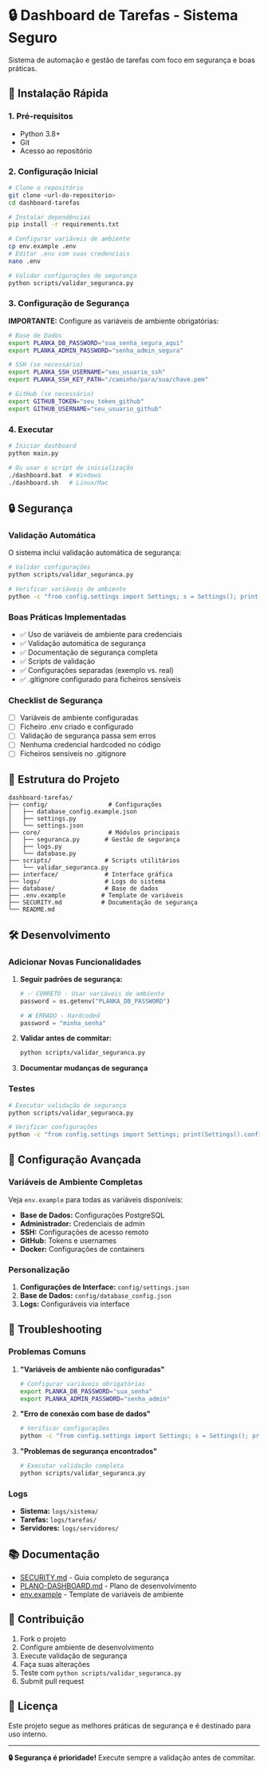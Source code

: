 # 🔒 Dashboard de Tarefas - Sistema Seguro

Sistema de automação e gestão de tarefas com foco em segurança e boas práticas.

## 🚀 Instalação Rápida

### 1. Pré-requisitos

- Python 3.8+
- Git
- Acesso ao repositório

### 2. Configuração Inicial

```bash
# Clone o repositório
git clone <url-do-repositorio>
cd dashboard-tarefas

# Instalar dependências
pip install -r requirements.txt

# Configurar variáveis de ambiente
cp env.example .env
# Editar .env com suas credenciais
nano .env

# Validar configurações de segurança
python scripts/validar_seguranca.py
```

### 3. Configuração de Segurança

**IMPORTANTE:** Configure as variáveis de ambiente obrigatórias:

```bash
# Base de Dados
export PLANKA_DB_PASSWORD="sua_senha_segura_aqui"
export PLANKA_ADMIN_PASSWORD="senha_admin_segura"

# SSH (se necessário)
export PLANKA_SSH_USERNAME="seu_usuario_ssh"
export PLANKA_SSH_KEY_PATH="/caminho/para/sua/chave.pem"

# GitHub (se necessário)
export GITHUB_TOKEN="seu_token_github"
export GITHUB_USERNAME="seu_usuario_github"
```

### 4. Executar

```bash
# Iniciar dashboard
python main.py

# Ou usar o script de inicialização
./dashboard.bat  # Windows
./dashboard.sh   # Linux/Mac
```

## 🔒 Segurança

### Validação Automática

O sistema inclui validação automática de segurança:

```bash
# Validar configurações
python scripts/validar_seguranca.py

# Verificar variáveis de ambiente
python -c "from config.settings import Settings; s = Settings(); print(s.validar_configuracoes_seguranca())"
```

### Boas Práticas Implementadas

- ✅ Uso de variáveis de ambiente para credenciais
- ✅ Validação automática de segurança
- ✅ Documentação de segurança completa
- ✅ Scripts de validação
- ✅ Configurações separadas (exemplo vs. real)
- ✅ .gitignore configurado para ficheiros sensíveis

### Checklist de Segurança

- [ ] Variáveis de ambiente configuradas
- [ ] Ficheiro .env criado e configurado
- [ ] Validação de segurança passa sem erros
- [ ] Nenhuma credencial hardcoded no código
- [ ] Ficheiros sensíveis no .gitignore

## 📁 Estrutura do Projeto

```
dashboard-tarefas/
├── config/                 # Configurações
│   ├── database_config.example.json
│   ├── settings.py
│   └── settings.json
├── core/                   # Módulos principais
│   ├── seguranca.py       # Gestão de segurança
│   ├── logs.py
│   └── database.py
├── scripts/               # Scripts utilitários
│   └── validar_seguranca.py
├── interface/             # Interface gráfica
├── logs/                  # Logs do sistema
├── database/              # Base de dados
├── .env.example          # Template de variáveis
├── SECURITY.md           # Documentação de segurança
└── README.md
```

## 🛠️ Desenvolvimento

### Adicionar Novas Funcionalidades

1. **Seguir padrões de segurança:**
   ```python
   # ✅ CORRETO - Usar variáveis de ambiente
   password = os.getenv("PLANKA_DB_PASSWORD")
   
   # ❌ ERRADO - Hardcoded
   password = "minha_senha"
   ```

2. **Validar antes de commitar:**
   ```bash
   python scripts/validar_seguranca.py
   ```

3. **Documentar mudanças de segurança**

### Testes

```bash
# Executar validação de segurança
python scripts/validar_seguranca.py

# Verificar configurações
python -c "from config.settings import Settings; print(Settings().config)"
```

## 🔧 Configuração Avançada

### Variáveis de Ambiente Completas

Veja `env.example` para todas as variáveis disponíveis:

- **Base de Dados:** Configurações PostgreSQL
- **Administrador:** Credenciais de admin
- **SSH:** Configurações de acesso remoto
- **GitHub:** Tokens e usernames
- **Docker:** Configurações de containers

### Personalização

1. **Configurações de Interface:** `config/settings.json`
2. **Base de Dados:** `config/database_config.json`
3. **Logs:** Configuráveis via interface

## 🚨 Troubleshooting

### Problemas Comuns

1. **"Variáveis de ambiente não configuradas"**
   ```bash
   # Configurar variáveis obrigatórias
   export PLANKA_DB_PASSWORD="sua_senha"
   export PLANKA_ADMIN_PASSWORD="senha_admin"
   ```

2. **"Erro de conexão com base de dados"**
   ```bash
   # Verificar configurações
   python -c "from config.settings import Settings; s = Settings(); print(s.obter_seguranca('database'))"
   ```

3. **"Problemas de segurança encontrados"**
   ```bash
   # Executar validação completa
   python scripts/validar_seguranca.py
   ```

### Logs

- **Sistema:** `logs/sistema/`
- **Tarefas:** `logs/tarefas/`
- **Servidores:** `logs/servidores/`

## 📚 Documentação

- [SECURITY.md](SECURITY.md) - Guia completo de segurança
- [PLANO-DASHBOARD.md](PLANO-DASHBOARD.md) - Plano de desenvolvimento
- [env.example](env.example) - Template de variáveis de ambiente

## 🤝 Contribuição

1. Fork o projeto
2. Configure ambiente de desenvolvimento
3. Execute validação de segurança
4. Faça suas alterações
5. Teste com `python scripts/validar_seguranca.py`
6. Submit pull request

## 📄 Licença

Este projeto segue as melhores práticas de segurança e é destinado para uso interno.

---

**🔒 Segurança é prioridade!** Execute sempre a validação antes de commitar. 